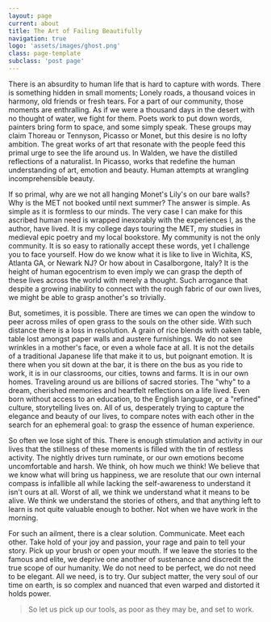 ```yaml
---
layout: page
current: about
title: The Art of Failing Beautifully
navigation: true
logo: 'assets/images/ghost.png'
class: page-template
subclass: 'post page'
---
```


There is an absurdity to human life that is hard to capture with words. There is something hidden in small moments; Lonely roads, a thousand voices in harmony, old friends or fresh tears. For a part of our community, those moments are enthralling. As if we were a thousand days in the desert with no thought of water, we fight for them. Poets work to put down words, painters bring form to space, and some simply speak. These groups may claim Thoreau or Tennyson, Picasso or Monet, but this desire is no lofty ambition. The great works of art that resonate with the people feed this primal urge to see the life around us. In Walden, we have the distilled reflections of a naturalist. In Picasso, works that redefine the human understanding of art, emotion and beauty. Human attempts at wrangling incomprehensible beauty.

If so primal, why are we not all hanging Monet's Lily's on our bare walls? Why is the MET not booked until next summer? The answer is simple. As simple as it is formless to our minds. The very case I can make for this ascribed human need is wrapped inexorably with the experiences I, as the author, have lived. It is my college days touring the MET, my studies in medieval epic poetry and my local bookstore. My community is not the only community. It is so easy to rationally accept these words, yet I challenge you to face yourself.  How do we know what it is like to live in Wichita, KS, Atlanta GA, or Newark NJ? Or how about in Casalborgone, Italy? It is the height of human egocentrism to even imply we can grasp the depth of these lives across the world with merely a thought. Such arrogance that despite a growing inability to connect with the rough fabric of our own lives, we might be able to grasp another's so trivially.

But, sometimes, it is possible. There are times we can open the window to peer across miles of open grass to the souls on the other side. With such distance there is a loss in resolution. A grain of rice blends with oaken table, table lost amongst paper walls and austere furnishings. We do not see wrinkles in a mother's face, or even a whole face at all. It is not the details of a traditional Japanese life that make it to us, but poignant emotion. It is there when you sit down at the bar, it is there on the bus as you ride to work, it is in our classrooms, our cities, towns and farms. It is in our own homes. Traveling around us are billions of sacred stories. The "why" to a dream, cherished memories and heartfelt reflections on a life lived. Even born without access to an education, to the English language, or a "refined" culture, storytelling lives on. All of us, desperately trying to capture the elegance and beauty of our lives, to compare notes with each other in the search for an ephemeral goal: to grasp the essence of human experience. 

So often we lose sight of this. There is enough stimulation and activity in our lives that the stillness of these moments is filled with the tin of restless activity. The nightly drives turn ruminate, or our own emotions become uncomfortable and harsh. We think, oh how much we think! We believe that we know what will bring us happiness, we are resolute that our own internal compass is infallible all while lacking the self-awareness to understand it isn't ours at all. Worst of all, we think we understand what it means to be alive. We think we understand the stories of others, and that anything left to learn is not quite valuable enough to bother. Not when we have work in the morning. 

For such an ailment, there is a clear solution. Communicate. Meet each other. Take hold of your joy and passion, your rage and pain to tell your story. Pick up your brush or open your mouth. If we leave the stories to the famous and elite, we deprive one another of sustenance and discredit the true scope of our humanity. We do not need to be perfect, we do not need to be elegant. All we need, is to try. Our subject matter, the very soul of our time on earth, is so complex and nuanced that even warped and distorted it holds power. 

>So let us pick up our tools, as poor as they may be, and set to work.
